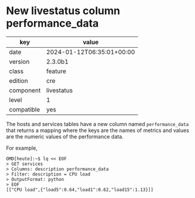 [//]: # (werk v2)
# New livestatus column performance_data

key        | value
---------- | ---
date       | 2024-01-12T06:35:01+00:00
version    | 2.3.0b1
class      | feature
edition    | cre
component  | livestatus
level      | 1
compatible | yes

The hosts and services tables have a new column named
`performance_data` that returns a mapping where the keys
are the names of metrics and values are the numeric values
of the performance data.

For example,
```
OMD[heute]:~$ lq << EOF
> GET services
> Columns: description performance_data
> Filter: description = CPU load
> OutputFormat: python
> EOF
[["CPU load",{"load5":0.64,"load1":0.62,"load15":1.13}]]
```
